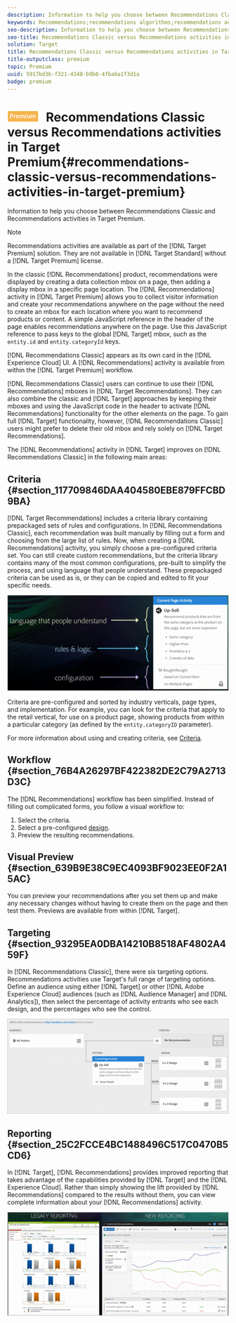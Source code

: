 ```yaml
---
description: Information to help you choose between Recommendations Classic and Recommendations activities in Target Premium.
keywords: Recommendations;recommendations algorithms;recommendations activity;recommendations classic
seo-description: Information to help you choose between Recommendations Classic and Recommendations activities in Target Premium.
seo-title: Recommendations Classic versus Recommendations activities in Target Premium
solution: Target
title: Recommendations Classic versus Recommendations activities in Target Premium
title-outputclass: premium
topic: Premium
uuid: 5917bd3b-f321-4348-b9b0-4fba6a1f3d1a
badge: premium
---
```


# ![PREMIUM](/help/assets/premium.png) Recommendations Classic versus Recommendations activities in Target Premium{#recommendations-classic-versus-recommendations-activities-in-target-premium}

Information to help you choose between Recommendations Classic and Recommendations activities in Target Premium.

>[!NOTE]
>
>Recommendations activities are available as part of the [!DNL Target Premium] solution. They are not available in [!DNL Target Standard] without a [!DNL Target Premium] license.

In the classic [!DNL Recommendations] product, recommendations were displayed by creating a data collection mbox on a page, then adding a display mbox in a specific page location. The [!DNL Recommendations] activity in [!DNL Target Premium] allows you to collect visitor information and create your recommendations anywhere on the page without the need to create an mbox for each location where you want to recommend products or content. A simple JavaScript reference in the header of the page enables recommendations anywhere on the page. Use this JavaScript reference to pass keys to the global [!DNL Target] mbox, such as the `entity.id` and `entity.categoryId` keys.

[!DNL Recommendations Classic] appears as its own card in the [!DNL Experience Cloud] UI. A [!DNL Recommendations] activity is available from within the [!DNL Target Premium] workflow.

[!DNL Recommendations Classic] users can continue to use their [!DNL Recommendations] mboxes in [!DNL Target Recommendations]. They can also combine the classic and [!DNL Target] approaches by keeping their mboxes and using the JavaScript code in the header to activate [!DNL Recommendations] functionality for the other elements on the page. To gain full [!DNL Target] functionality, however, [!DNL Recommendations Classic] users might prefer to delete their old mbox and rely solely on [!DNL Target Recommendations].

The [!DNL Recommendations] activity in [!DNL Target] improves on [!DNL Recommendations Classic] in the following main areas:

## Criteria {#section_117709846DAA404580EBE879FFCBD9BA}

[!DNL Target Recommendations] includes a criteria library containing prepackaged sets of rules and configurations. In [!DNL Recommendations Classic], each recommendation was built manually by filling out a form and choosing from the large list of rules. Now, when creating a [!DNL Recommendations] activity, you simply choose a pre-configured criteria set. You can still create custom recommendations, but the criteria library contains many of the most common configurations, pre-built to simplify the process, and using language that people understand. These prepackaged criteria can be used as is, or they can be copied and edited to fit your specific needs.

![](assets/overview_criteria.png)

Criteria are pre-configured and sorted by industry verticals, page types, and implementation. For example, you can look for the criteria that apply to the retail vertical, for use on a product page, showing products from within a particular category (as defined by the `entity.categoryID` parameter).

For more information about using and creating criteria, see [Criteria](../../c-recommendations/c-algorithms/algorithms.md#concept_4BD01DC437F543C0A13621C93A302750).

## Workflow {#section_76B4A26297BF422382DE2C79A2713D3C}

The [!DNL Recommendations] workflow has been simplified. Instead of filling out complicated forms, you follow a visual workflow to:

1. Select the criteria. 
1. Select a pre-configured [design](../../c-recommendations/c-design-overview/create-design.md#task_CC5BD28C364742218C1ACAF0D45E0E14). 
1. Preview the resulting recommendations.

## Visual Preview {#section_639B9E38C9EC4093BF9023EE0F2A15AC}

You can preview your recommendations after you set them up and make any necessary changes without having to create them on the page and then test them. Previews are available from within [!DNL Target].

## Targeting {#section_93295EA0DBA14210B8518AF4802A459F}

In [!DNL Recommendations Classic], there were six targeting options. Recommendations activities use Target's full range of targeting options. Define an audience using either [!DNL Target] or other [!DNL Adobe Experience Cloud] audiences (such as [!DNL Audience Manager] and [!DNL Analytics]), then select the percentage of activity entrants who see each design, and the percentages who see the control.

![](assets/overview_targeting.png)

## Reporting {#section_25C2FCCE4BC1488496C517C0470B5CD6}

In [!DNL Target], [!DNL Recommendations] provides improved reporting that takes advantage of the capabilities provided by [!DNL Target] and the [!DNL Experience Cloud]. Rather than simply showing the lift provided by [!DNL Recommendations] compared to the results without them, you can view complete information about your [!DNL Recommendations] activity.

![](assets/overview_report.png)

